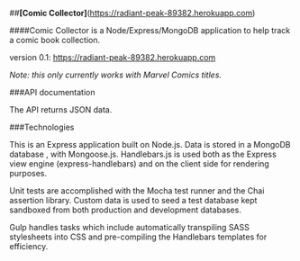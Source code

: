 ##**[Comic Collector]**(https://radiant-peak-89382.herokuapp.com)

####Comic Collector is a Node/Express/MongoDB application to help track a comic book collection.

version 0.1:
https://radiant-peak-89382.herokuapp.com

_Note: this only currently works with Marvel Comics titles._


###API documentation

The API returns JSON data.


###Technologies

This is an Express application built on Node.js. Data is stored in a MongoDB database ,
with Mongoose.js. Handlebars.js is used both as the Express view engine (express-handlebars)
and on the client side for rendering purposes.

Unit tests are accomplished with the Mocha test runner and the Chai assertion library. Custom data
is used to seed a test database kept sandboxed from both production and development databases.

Gulp handles tasks which include automatically transpiling SASS stylesheets into CSS and pre-compiling the Handlebars templates for efficiency.
